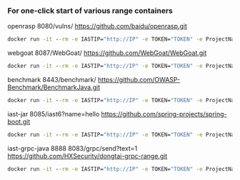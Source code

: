 ### For one-click start of various range containers


openrasp 8080/vulns/   https://github.com/baidu/openrasp.git
```cmd
docker run -it --rm -e IASTIP="http://IP" -e TOKEN="TOKEN" -e ProjectName="openrasp" registry.cn-hangzhou.aliyuncs.com/tscuite/bachang:openrasp-v20
```

webgoat 8087/WebGoat/   https://github.com/WebGoat/WebGoat.git
```cmd
docker run -it --rm -e IASTIP="http://IP" -e TOKEN="TOKEN" -e ProjectName="webgoat" registry.cn-hangzhou.aliyuncs.com/tscuite/bachang:webgoat-v20
```

benchmark 8443/benchmark/   https://github.com/OWASP-Benchmark/BenchmarkJava.git
```cmd
docker run -it --rm -e IASTIP="http://IP" -e TOKEN="TOKEN" -e ProjectName="benchmark" registry.cn-hangzhou.aliyuncs.com/tscuite/bachang:benchmark-v20
```

iast-jar 8085/iast6\?name=hello  https://github.com/spring-projects/spring-boot.git
```cmd
docker run -it --rm -e IASTIP="http://IP" -e TOKEN="TOKEN" -e ProjectName="iast-jar" registry.cn-hangzhou.aliyuncs.com/tscuite/bachang:iast-jar-v11
```

iast-grpc-java 8888 8083/grpc/send?text=1  https://github.com/HXSecurity/dongtai-grpc-range.git
```cmd
docker run -it --rm -e IASTIP="http://IP" -e TOKEN="TOKEN" -e ProjectName="iast-grpc-java" registry.cn-hangzhou.aliyuncs.com/tscuite/bachang:iast-grpc-java-v11
```
